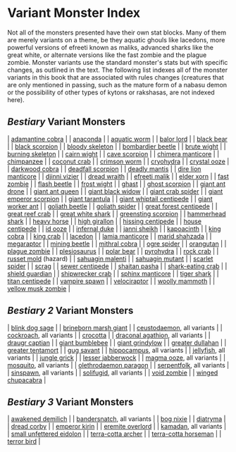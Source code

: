 # Variant Monster Index

Not all of the monsters presented have their own stat blocks. Many of them are merely variants on a theme, be they aquatic ghouls like lacedons, more powerful versions of efreeti known as maliks, advanced sharks like the great white, or alternate versions like the fast zombie and the plague zombie. Monster variants use the standard monster's stats but with specific changes, as outlined in the text. The following list indexes all of the monster variants in this book that are associated with rules changes (creatures that are only mentioned in passing, such as the mature form of a nabasu demon or the possibility of other types of kytons or rakshasas, are not indexed here).

## _Bestiary_ Variant Monsters

| [adamantine cobra](monsters/ironCobra#_iron-cobra) |
| [anaconda](monsters/snake#_snake-constrictor) |
| [aquatic worm](monsters/purpleWorm#_purple-worm) |
| [balor lord](monsters/demon#_demon-balor) |
| [black bear](monsters/bear#_bear-grizzly) |
| [black scorpion](monsters/scorpion#_scorpion-giant) |
| [bloody skeleton](monsters/skeleton#_skeleton) |
| [bombardier beetle](monsters/beetle#_beetle-giant) |
| [brute wight](monsters/wight#_wight) |
| [burning skeleton](monsters/skeleton#_skeleton) |
| [cairn wight](monsters/wight#_wight) |
| [cave scorpion](monsters/scorpion#_scorpion-giant) |
| [chimera manticore](monsters/manticore#_manticore) |
| [chimpanzee](monsters/ape#_ape-gorilla) |
| [coconut crab](monsters/crab#_crab-giant) |
| [crimson worm](monsters/purpleWorm#_purple-worm) |
| [cryohydra](monsters/hydra#_hydra) |
| [crystal ooze](monsters/grayOoze#_gray-ooze) |
| [darkwood cobra](monsters/ironCobra#_iron-cobra) |
| [deadfall scorpion](monsters/scorpion#_scorpion-giant) |
| [deadly mantis](monsters/mantis#_mantis-giant) |
| [dire lion manticore](monsters/manticore#_manticore) |
| [djinni vizier](monsters/genie#_genie-djinni) |
| [dread wraith](monsters/wraith#_wraith) |
| [efreeti malik](monsters/genie#_genie-efreeti) |
| [elder xorn](monsters/xorn#_xorn) |
| [fast zombie](monsters/zombie#_zombie) |
| [flash beetle](monsters/beetle#_beetle-giant) |
| [frost wight](monsters/wight#_wight) |
| [ghast](monsters/ghoul#_ghoul) |
| [ghost scorpion](monsters/scorpion#_scorpion-giant) |
| [giant ant drone](monsters/ant#_ant-giant) |
| [giant ant queen](monsters/ant#_ant-giant) |
| [giant black widow](monsters/spider#_spider-giant) |
| [giant crab spider](monsters/spider#_spider-giant) |
| [giant emperor scorpion](monsters/scorpion#_scorpion-giant) |
| [giant tarantula](monsters/spider#_spider-giant) |
| [giant whiptail centipede](monsters/centipede#_centipede-giant) |
| [giant worker ant](monsters/ant#_ant-giant) |
| [goliath beetle](monsters/beetle#_beetle-giant) |
| [goliath spider](monsters/spider#_spider-giant) |
| [great forest centipede](monsters/centipede#_centipede-giant) |
| [great reef crab](monsters/crab#_crab-giant) |
| [great white shark](monsters/shark#_shark) |
| [greensting scorpion](monsters/scorpion#_scorpion-giant) |
| [hammerhead shark](monsters/shark#_shark) |
| [heavy horse](monsters/horse#_horse) |
| [high girallon](monsters/girallon#_girallon) |
| [hissing centipede](monsters/centipede#_centipede-giant) |
| [house centipede](monsters/centipede#_centipede-giant) |
| [id ooze](monsters/grayOoze#_gray-ooze) |
| [infernal duke](monsters/devil#_devil-pit-fiend) |
| [janni sheikh](monsters/genie#_genie-janni) |
| [kapoacinth](monsters/gargoyle#_gargoyle) |
| [king cobra](monsters/snake#_snake-venomous) |
| [king crab](monsters/crab#_crab-giant) |
| [lacedon](monsters/ghoul#_ghoul) |
| [lamia manticore](monsters/manticore#_manticore) |
| [marid shahzada](monsters/genie#_genie-marid) |
| [megaraptor](monsters/dinosaur#_dinosaur-deinonychus) |
| [mining beetle](monsters/beetle#_beetle-giant) |
| [mithral cobra](monsters/ironCobra#_iron-cobra) |
| [ogre spider](monsters/spider#_spider-giant) |
| [orangutan](monsters/ape#_ape-gorilla) |
| [plague zombie](monsters/zombie#_zombie) |
| [plesiosaurus](monsters/dinosaur#_dinosaur-elasmosaurus) |
| [polar bear](monsters/bear#_bear-grizzly) |
| [pyrohydra](monsters/hydra#_hydra) |
| [rock crab](monsters/crab#_crab-giant) |
| [russet mold](monsters/vegepygmy#_vegepygmy) (hazard) |
| [sahuagin malenti](monsters/sahuagin#_sahuagin) |
| [sahuagin mutant](monsters/sahuagin#_sahuagin) |
| [scarlet spider](monsters/spider#_spider-giant) |
| [scrag](monsters/troll#_troll) |
| [sewer centipede](monsters/centipede#_centipede-giant) |
| [shaitan pasha](monsters/genie#_genie-shaitan) |
| [shark-eating crab](monsters/crab#_crab-giant) |
| [shield guardian](monsters/golem#_golem) |
| [shipwrecker crab](monsters/crab#_crab-giant) |
| [sphinx manticore](monsters/manticore#_manticore) |
| [tiger shark](monsters/shark#_shark) |
| [titan centipede](monsters/centipede#_centipede-giant) |
| [vampire spawn](monsters/vampire#_vampire) |
| [velociraptor](monsters/dinosaur#_dinosaur-deinonychus) |
| [woolly mammoth](monsters/elephant#_elephant-mastodon) |
| [yellow musk zombie](monsters/yellowMuskCreeper#_yellow-musk-creeper) |

## _Bestiary 2_ Variant Monsters

| [blink dog sage](additionalMonsters/blinkDog#_blink-dog) |
| [brineborn marsh giant](additionalMonsters/giant#_giant,-marsh) |
| [ceustodaemon](additionalMonsters/daemon#_daemon,-ceustodaemon), all variants |
| [cockroach](additionalMonsters/cockroach#_giant-cockroach-cr-1/2), all variants |
| [crocotta](additionalMonsters/leucrotta#_leucrotta) |
| [draconal agathion](additionalMonsters/agathion#_agathion,-draconal), all variants |
| [draugr captian](additionalMonsters/draugr#_draugr) |
| [giant bumblebee](additionalMonsters/bee#_bee,-giant-) |
| [giant grindylow](additionalMonsters/grindylow#_grindylow) |
| [greater dullahan](additionalMonsters/dullahan#_dullahan) |
| [greater tentamort](additionalMonsters/tentamort#_tentamort) |
| [gug savant](additionalMonsters/gug#_gug) |
| [hippocampus](additionalMonsters/hippocampus#_hippocampus), all variants |
| [jellyfish](additionalMonsters/jellyfish#_jellyfish,-giant), all variants |
| [jungle grick](additionalMonsters/grick#_grick) |
| [lesser jabberwock](additionalMonsters/jabberwock#_jabberwock) |
| [magma ooze](additionalMonsters/magmaOoze#_magma-ooze), all variants |
| [mosquito](additionalMonsters/mosquito#_mosquito,-giant), all variants |
| [olethrodaemon paragon](additionalMonsters/daemon#_daemon,-olethrodaemon) |
| [serpentfolk](additionalMonsters/serpentfolk#_serpentfolk), all variants |
| [sinspawn](additionalMonsters/sinspawn#_sinspawn), all variants |
| [solifugid](additionalMonsters/solifugid#_solifugid,-giant), all variants |
| [void zombie](additionalMonsters/akata#_void-zombie) |
| [winged chupacabra](additionalMonsters/chupacabra#_chupacabra) |

## _Bestiary 3_ Variant Monsters

| [awakened demilich](bestiary3/demilich#_awakened-demiliches) |
| [bandersnatch](bestiary3/bandersnatch#_bandersnatch), all variants |
| [bog nixie](bestiary3/nixie#_bog-nixies) |
| [diatryma](bestiary3/axeBeak#_axe-beak) |
| [dread corby](bestiary3/direCorby#_dire-corby) |
| [emperor kirin](bestiary3/kirin#_kirin) |
| [eremite overlord](bestiary3/kyton#_eremite-overlords) |
| [kamadan](bestiary3/kamadan#_kamadan), all variants |
| [small unfettered eidolon](bestiary3/eidolon#_eidolon,-unfettered) |
| [terra-cotta archer](bestiary3/terraCottaSoldier#_terra-cotta-soldier) |
| [terra-cotta horseman](bestiary3/terraCottaSoldier#_terra-cotta-soldier) |
| [terror bird](bestiary3/axeBeak#_axe-beak) |

